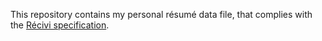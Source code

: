 This repository contains my personal résumé data file, that complies with the
[Récivi specification](https://recivi.pages.dev).
